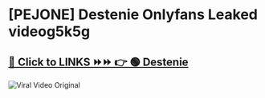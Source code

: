 
 # [PEJONE] Destenie Onlyfans Leaked videog5k5g

## <h2><a href="https://clipsfans.com/Destenie&ref=git">🔗 Click to LINKS ⏩⏩ 👉 🟢 Destenie </a></h2>

<a href="https://clipsfans.com/Destenie&ref=git" rel="nofollow" data-target="animated-image.originalLink"><img src="https://i.ibb.co.com/xMMVF88/686577567.gif" alt="Viral Video Original" style="max-width: 100%; display: inline-block;" data-target="animated-image.originalImage"></a>


